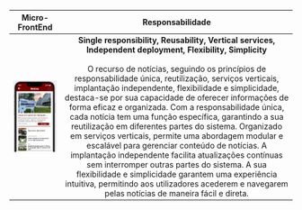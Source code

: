 |                                Micro-FrontEnd                                |           Responsabilidade            |     
|:---------------------------------------------------------------------------:|:---------------------------------------------------------------------------:|
| ![Alt text](../imagensFE/Imagem9.png?raw=true "Imagem9") | **Single responsibility, Reusability, Vertical services, Independent deployment, Flexibility, Simplicity** <br><br> O recurso de notícias, seguindo os princípios de responsabilidade única, reutilização, serviços verticais, implantação independente, flexibilidade e simplicidade, destaca-se por sua capacidade de oferecer informações de forma eficaz e organizada. Com a responsabilidade única, cada notícia tem uma função específica, garantindo a sua reutilização em diferentes partes do sistema. Organizado em serviços verticais, permite uma abordagem modular e escalável para gerenciar conteúdo de notícias. A implantação independente facilita atualizações contínuas sem interromper outras partes do sistema. A sua flexibilidade e simplicidade garantem uma experiência intuitiva, permitindo aos utilizadores acederem e navegarem pelas notícias de maneira fácil e direta.

